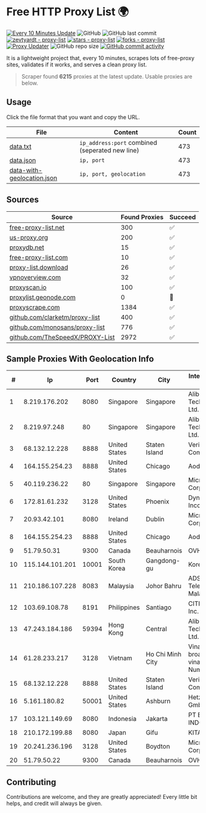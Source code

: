 
# Free HTTP Proxy List 🌍

[![Every 10 Minutes Update](https://github.com/mertguvencli/http-proxy-list/actions/workflows/main.yml/badge.svg?branch=main)](https://github.com/mertguvencli/http-proxy-list/actions/workflows/main.yml)
![GitHub](https://img.shields.io/github/license/mertguvencli/http-proxy-list)
![GitHub last commit](https://img.shields.io/github/last-commit/mertguvencli/http-proxy-list)
[![zevtyardt - proxy-list](https://img.shields.io/static/v1?label=zevtyardt&message=proxy-list&color=blue&logo=github)](https://github.com/zevtyardt/proxy-list "Go to GitHub repo")
[![stars - proxy-list](https://img.shields.io/github/stars/zevtyardt/proxy-list?style=social)](https://github.com/zevtyardt/proxy-list)
[![forks - proxy-list](https://img.shields.io/github/forks/zevtyardt/proxy-list?style=social)](https://github.com/zevtyardt/proxy-list)
[![Proxy Updater](https://github.com/zevtyardt/proxy-list/workflows/Proxy%20Updater/badge.svg)](https://github.com/zevtyardt/proxy-list/actions?query=workflow:"Proxy+Updater")
![GitHub repo size](https://img.shields.io/github/repo-size/zevtyardt/proxy-list)
[![GitHub commit activity](https://img.shields.io/github/commit-activity/m/zevtyardt/proxy-list?logo=commits)](https://github.com/zevtyardt/proxy-list/commits/main)

It is a lightweight project that, every 10 minutes, scrapes lots of free-proxy sites, validates if it works, and serves a clean proxy list.

> Scraper found **6215** proxies at the latest update. Usable proxies are below.

## Usage

Click the file format that you want and copy the URL.

|File|Content|Count|
|----|-------|-----|
|[data.txt](https://raw.githubusercontent.com/mertguvencli/http-proxy-list/main/proxy-list/data.txt)|`ip_address:port` combined (seperated new line)|473|
|[data.json](https://raw.githubusercontent.com/mertguvencli/http-proxy-list/main/proxy-list/data.json)|`ip, port`|473|
|[data-with-geolocation.json](https://raw.githubusercontent.com/mertguvencli/http-proxy-list/main/proxy-list/data-with-geolocation.json)|`ip, port, geolocation`|473|

## Sources

|Source|Found Proxies|Succeed|
|------|-------------|-------|
|[free-proxy-list.net](https://free-proxy-list.net)|300|✅|
|[us-proxy.org](https://www.us-proxy.org)|200|✅|
|[proxydb.net](http://proxydb.net)|15|✅|
|[free-proxy-list.com](https://free-proxy-list.com/?page=&port=&type%5B%5D=http&type%5B%5D=https&up_time=0&search=Search)|10|✅|
|[proxy-list.download](https://www.proxy-list.download/HTTP)|26|✅|
|[vpnoverview.com](https://vpnoverview.com/privacy/anonymous-browsing/free-proxy-servers)|32|✅|
|[proxyscan.io](https://www.proxyscan.io)|100|✅|
|[proxylist.geonode.com](https://proxylist.geonode.com/api/proxy-list?limit=300&page=1&sort_by=lastChecked&sort_type=desc&protocols=http,https)|0|🚫|
|[proxyscrape.com](https://api.proxyscrape.com/v2/?request=displayproxies&protocol=http&timeout=10000&country=all&ssl=all&anonymity=all)|1384|✅|
|[github.com/clarketm/proxy-list](https://raw.githubusercontent.com/clarketm/proxy-list/master/proxy-list-raw.txt)|400|✅|
|[github.com/monosans/proxy-list](https://raw.githubusercontent.com/monosans/proxy-list/main/proxies/http.txt)|776|✅|
|[github.com/TheSpeedX/PROXY-List](https://raw.githubusercontent.com/TheSpeedX/PROXY-List/master/http.txt)|2972|✅|


## Sample Proxies With Geolocation Info

|#|Ip|Port|Country|City|Internet Service Provider|
|-|--|----|-------|----|-------------------------|
|1|8.219.176.202|8080|Singapore|Singapore|Alibaba (US) Technology Co., Ltd.|
|2|8.219.97.248|80|Singapore|Singapore|Alibaba (US) Technology Co., Ltd.|
|3|68.132.12.228|8888|United States|Staten Island|Verizon Communications|
|4|164.155.254.23|8888|United States|Chicago|Aodao Inc|
|5|40.119.236.22|80|Singapore|Singapore|Microsoft Corporation|
|6|172.81.61.232|3128|United States|Phoenix|Dynu Systems Incorporated|
|7|20.93.42.101|8080|Ireland|Dublin|Microsoft Corporation|
|8|164.155.254.23|8888|United States|Chicago|Aodao Inc|
|9|51.79.50.31|9300|Canada|Beauharnois|OVH SAS|
|10|115.144.101.201|10001|South Korea|Gangdong-gu|Korea Telecom|
|11|210.186.107.228|8083|Malaysia|Johor Bahru|ADSL Streamyx Telekom Malaysia|
|12|103.69.108.78|8191|Philippines|Santiago|CITI Cableworld Inc.|
|13|47.243.184.186|59394|Hong Kong|Central|Alibaba (US) Technology Co., Ltd.|
|14|61.28.233.217|3128|Vietnam|Ho Chi Minh City|Vinadata broadcast via vinagame AS Number|
|15|68.132.12.228|8888|United States|Staten Island|Verizon Communications|
|16|5.161.180.82|50001|United States|Ashburn|Hetzner Online GmbH|
|17|103.121.149.69|8080|Indonesia|Jakarta|PT EMERIO INDONESIA|
|18|210.172.199.88|8080|Japan|Gifu|KITAGATA|
|19|20.241.236.196|3128|United States|Boydton|Microsoft Corporation|
|20|51.79.50.22|9300|Canada|Beauharnois|OVH SAS|



## Contributing

Contributions are welcome, and they are greatly appreciated! Every
little bit helps, and credit will always be given.

